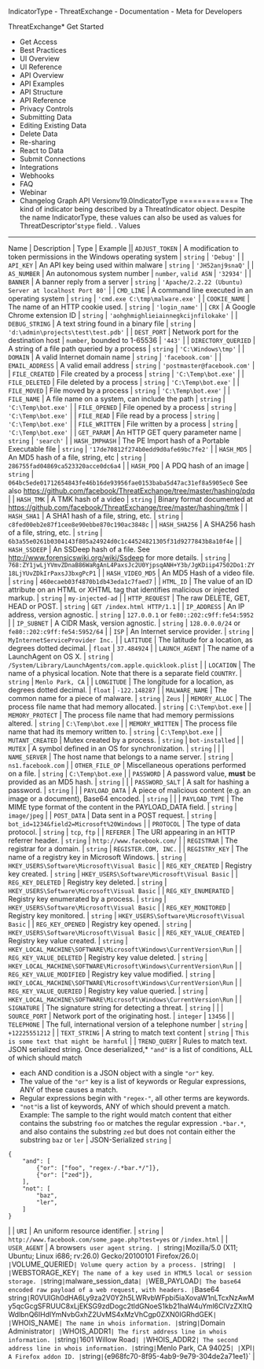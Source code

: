 IndicatorType - ThreatExchange - Documentation - Meta for Developers

ThreatExchange* Get Started
* Get Access
* Best Practices
* UI Overview
* UI Reference
* API Overview
* API Examples
* API Structure
* API Reference
* Privacy Controls
* Submitting Data
* Editing Existing Data
* Delete Data
* Re-sharing
* React to Data
* Submit Connections
* Integrations
* Webhooks
* FAQ
* Webinar
* Changelog
Graph API Versionv19.0IndicatorType
=============
The kind of indicator being described by a ThreatIndicator object. Despite the name IndicatorType, these values can also be used as values for ThreatDescriptor's`type` field.
.
Values
------

Name
 | 
Description
 | 
Type
 | 
Example
 || `ADJUST_TOKEN` | A modification to token permissions in the Windows operating system | `string` | `'Debug'` |
| `API_KEY` | An API key being used within malware | `string` | `'JH52anj9snaQ'` |
| `AS_NUMBER` | An autonomous system number | `number`, `valid ASN` | `'32934'` |
| `BANNER` | A banner reply from a server | `string` | `'Apache/2.2.22 (Ubuntu) Server at localhost Port 80'` |
| `CMD_LINE` | A command line executed in an operating system | `string` | `'cmd.exe C:\tmp\malware.exe'` |
| `COOKIE_NAME` | The name of an HTTP cookie used. | `string` | `'login_name'` |
| `CRX` | A Google Chrome extension ID | `string` | `'aohghmighlieiainnegkcijnfilokake'` |
| `DEBUG_STRING` | A text string found in a binary file | `string` | `'d:\admin\projects\test\test.pdb'` |
| `DEST_PORT` | Network port for the destination host | `number`, bounded to 1-65536 | `'443'` |
| `DIRECTORY_QUERIED` | A string of a file path queried by a process | `string` | `'C:\Windows\tmp'` |
| `DOMAIN` | A valid Internet domain name | `string` | `'facebook.com'` |
| `EMAIL_ADDRESS` | A valid email address | `string` | `'postmaster@facebook.com'` |
| `FILE_CREATED` | File created by a process | `string` | `'C:\Temp\bot.exe'` |
| `FILE_DELETED` | File deleted by a process | `string` | `'C:\Temp\bot.exe'` |
| `FILE_MOVED` | File moved by a process | `string` | `'C:\Temp\bot.exe'` |
| `FILE_NAME` | A file name on a system, can include the path | `string` | `'C:\Temp\bot.exe'` |
| `FILE_OPENED` | File opened by a process | `string` | `'C:\Temp\bot.exe'` |
| `FILE_READ` | File read by a process | `string` | `'C:\Temp\bot.exe'` |
| `FILE_WRITTEN` | File written by a process | `string` | `'C:\Temp\bot.exe'` |
| `GET_PARAM` | An HTTP GET query parameter name | `string` | `'search'` |
| `HASH_IMPHASH` | The PE Import hash of a Portable Executable file | `string` | `'17de70812f274b0edd9d0afe69bc7fe2'` |
| `HASH_MD5` | An MD5 hash of a file, string, etc | `string` | `286755fad04869ca523320acce0dc6a4` |
| `HASH_PDQ` | A PDQ hash of an image | `string` | `064bc5ede01712654843fe46b16de93956fae0153baba5d47ac31ef8a5905ec0`
See also
https://github.com/facebook/ThreatExchange/tree/master/hashing/pdq |
| `HASH_TMK` | A TMK hash of a video | `string` | Binary format documented at
https://github.com/facebook/ThreatExchange/tree/master/hashing/tmk |
| `HASH_SHA1` | A SHA1 hash of a file, string, etc. | `string` | `c8fed00eb2e87f1cee8e90ebbe870c190ac3848c` |
| `HASH_SHA256` | A SHA256 hash of a file, string, etc. | `string` | `6b3a55e0261b0304143f805a24924d0c1c44524821305f31d9277843b8a10f4e` |
| `HASH_SSDEEP` | An SSDeep hash of a file. See http://www.forensicswiki.org/wiki/Ssdeep for more details. | `string` | `768:ZY1jwLjYVmvZDnaB86WaRgAnL4PaxsJc2U0YjpsqANH+Y3b/JgKDiip47502Do1:ZY18LjYUvZDkIrPaxsJ3bxgPcP1` |
| `HASH_VIDEO_MD5` | An MD5 Hash of a video file. | `string` | `460ecaeb03f4870b1db43eda1c7faed7` |
| `HTML_ID` | The value of an ID attribute on an HTML or XHTML tag that identifies malicious or injected markup. | `string` | `my-injected-ad` |
| `HTTP_REQUEST` | The raw DELETE, GET, HEAD or POST. | `string` | `GET /index.html HTTP/1.1` |
| `IP_ADDRESS` | An IP address, version agnostic. | `string` | `127.0.0.1` or `fe80::202:c9ff:fe54:5952` |
| `IP_SUBNET` | A CIDR Mask, version agnostic. | `string` | `128.0.0.0/24` or `fe80::202:c9ff:fe54:5952/64` |
| `ISP` | An Internet service provider. | `string` | `MyInternetServiceProvider Inc.` |
| `LATITUDE` | The latitude for a location, as degrees dotted decimal. | `float` | `37.484924` |
| `LAUNCH_AGENT` | The name of a LaunchAgent on OS X. | `string` | `/System/Library/LaunchAgents/com.apple.quicklook.plist` |
| `LOCATION` | The name of a physical location. Note that there is a separate field `COUNTRY`. | `string` | `Menlo Park, CA` |
| `LONGITUDE` | The longitude for a location, as degrees dotted decimal. | `float` | `-122.148287` |
| `MALWARE_NAME` | The common name for a piece of malware. | `string` | `Zeus` |
| `MEMORY_ALLOC` | The process file name that had memory allocated. | `string` | `C:\Temp\bot.exe` |
| `MEMORY_PROTECT` | The process file name that had memory permissions altered. | `string` | `C:\Temp\bot.exe` |
| `MEMORY_WRITTEN` | The process file name that had its memory written to. | `string` | `C:\Temp\bot.exe` |
| `MUTANT_CREATED` | Mutex created by a process. | `string` | `bot-installed` |
| `MUTEX` | A symbol defined in an OS for synchronization. | `string` |  |
| `NAME_SERVER` | The host name that belongs to a name server. | `string` | `ns1.facebook.com` |
| `OTHER_FILE_OP` | Miscellaneous operations performed on a file. | `string` | `C:\Temp\bot.exe` |
| `PASSWORD` | A password value, **must** be provided as an MD5 hash. | `string` |  |
| `PASSWORD_SALT` | A salt for hashing a password. | `string` |  |
| `PAYLOAD_DATA` | A piece of malicious content (e.g. an image or a document), Base64 encoded. | `string` |  |
| `PAYLOAD_TYPE` | The MIME type format of the content in the PAYLOAD\_DATA field. | `string` | `image/jpeg` |
| `POST_DATA` | Data sent in a POST request. | `string` | `bot_id=1234&field2=Microsoft%20Windows` |
| `PROTOCOL` | The type of data protocol. | `string` | `tcp`, `ftp` |
| `REFERER` | The URI appearing in an HTTP referrer header. | `string` | `http://www.facebook.com/` |
| `REGISTRAR` | The registrar for a domain. | `string` | `REGISTER.COM, INC.` |
| `REGISTRY_KEY` | The name of a registry key in Microsoft Windows. | `string` | `HKEY_USERS\Software\Microsoft\Visual Basic` |
| `REG_KEY_CREATED` | Registry key created. | `string` | `HKEY_USERS\Software\Microsoft\Visual Basic` |
| `REG_KEY_DELETED` | Registry key deleted. | `string` | `HKEY_USERS\Software\Microsoft\Visual Basic` |
| `REG_KEY_ENUMERATED` | Registry key enumerated by a process. | `string` | `HKEY_USERS\Software\Microsoft\Visual Basic` |
| `REG_KEY_MONITORED` | Registry key monitored. | `string` | `HKEY_USERS\Software\Microsoft\Visual Basic` |
| `REG_KEY_OPENED` | Registry key opened. | `string` | `HKEY_USERS\Software\Microsoft\Visual Basic` |
| `REG_KEY_VALUE_CREATED` | Registry key value created. | `string` | `HKEY_LOCAL_MACHINE\SOFTWARE\Microsoft\Windows\CurrentVersion\Run` |
| `REG_KEY_VALUE_DELETED` | Registry key value deleted. | `string` | `HKEY_LOCAL_MACHINE\SOFTWARE\Microsoft\Windows\CurrentVersion\Run` |
| `REG_KEY_VALUE_MODIFIED` | Registry key value modified. | `string` | `HKEY_LOCAL_MACHINE\SOFTWARE\Microsoft\Windows\CurrentVersion\Run` |
| `REG_KEY_VALUE_QUERIED` | Registry key value queried. | `string` | `HKEY_LOCAL_MACHINE\SOFTWARE\Microsoft\Windows\CurrentVersion\Run` |
| `SIGNATURE` | The signature string for detecting a threat. | `string` |  |
| `SOURCE_PORT` | Network port of the originating host. | `integer` | `13456` |
| `TELEPHONE` | The full, international version of a telephone number | `string` | `+12225551212` |
| `TEXT_STRING` | A string to match text content | `string` | `This is some text that might be harmful` |
| `TREND_QUERY` | Rules to match text. JSON serialized string. Once deserialized,* `"and"` is a list of conditions, ALL of which should match
* each AND condition is a JSON object with a single `"or"` key.
* The value of the `"or"` key is a list of keywords or Regular expressions, ANY of these causes a match.
* Regular expressions begin with `"regex-"`, all other terms are keywords.
* `"not"`is a list of keywords, ANY of which should prevent a match.
Example: The sample to the right would match content that either contains the substring `foo` or matches the regular expression `.*bar.*`, and also contains the substring `zed` but does not contain either the substring `baz` or `ler` | JSON-Serialized `string` | 
```
{
    "and": [
        {"or": ["foo", "regex-/.*bar.*/"]},
        {"or": ["zed"]},
    ],
    "not": [
        "baz",
        "ler",
    ]
}
```
 |
| `URI` | An uniform resource identifier. | `string` | `http://www.facebook.com/some_page.php?test=yes` or `/index.html` |
| `USER_AGENT` | A browser`s user agent string. | `string` | `Mozilla/5.0 (X11; Ubuntu; Linux i686; rv:26.0) Gecko/20100101 Firefox/26.0` |
| `VOLUME_QUERIED` | Volume query action by a process. | `string` |  |
| `WEBSTORAGE_KEY` | The name of a key used in HTML5 local or session storage. | `string` | `malware_session_data` |
| `WEB_PAYLOAD` | The base64 encoded raw payload of a web request, with headers. | `Base64 string` | `R0VUIGh0dHA6Ly9za2V0Y2h5LWRvbWFpbi5iaXovaW1nLTcxNzAwMy5qcGcgSFRUUC8xLjEKSG9zdDogc2tldGNoeS1kb21haW4uYml6ClVzZXItQWdlbnQ6IHdlYmNvbGxhZ2UvMS4xMzVhCgp0ZXN0IGRhdGEK` |
| `WHOIS_NAME` | The name in whois information. | `string` | `Domain Administrator` |
| `WHOIS_ADDR1` | The first address line in whois information. | `string` | `1601 Willow Road` |
| `WHOIS_ADDR2` | The second address line in whois information. | `string` | `Menlo Park, CA 94025` |
| `XPI` | A Firefox addon ID. | `string` | `{e968fc70-8f95-4ab9-9e79-304de2a71ee1}` |